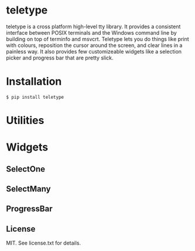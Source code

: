 # teletype

teletype is a cross platform high-level tty library. It provides a consistent interface between POSIX terminals and the Windows command line by building on top of terminfo and msvcrt. Teletype lets you do things like print with colours, reposition the cursor around the screen, and clear lines in a painless way. It also provides few customizeable widgets like a selection picker and progress bar that are pretty slick.

# Installation

`$ pip install teletype`

# Utilities

# Widgets

## SelectOne

## SelectMany

## ProgressBar

## License

MIT. See license.txt for details.
